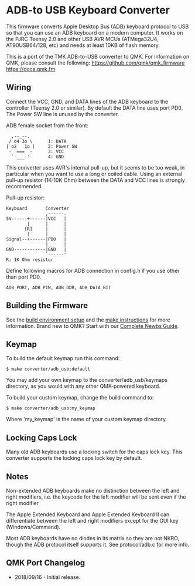 ADB-to USB Keyboard Converter
=============================
This firmware converts Apple Desktop Bus (ADB) keyboard protocol to USB so that you can use an ADB keyboard on a modern computer. It works on the PJRC Teensy 2.0 and other USB AVR MCUs (ATMega32U4, AT90USB64/128, etc) and needs at least 10KB of flash memory.


This is a port of the TMK ADB-to-USB converter to QMK. For information on QMK, please consult the following:
https://github.com/qmk/qmk_firmware
https://docs.qmk.fm


Wiring
------
Connect the VCC, GND, and DATA lines of the ADB keyboard to the controller (Teensy 2.0 or similar). By default the DATA line uses port PD0. The Power SW line is unused by the converter.

ADB female socket from the front:

      ,--_--.
     / o4 3o \      1: DATA
    | o2   1o |     2: Power SW
     -  ===  -      3: VCC
      `-___-'       4: GND

This converter uses AVR's internal pull-up, but it seems to be too weak, in particular when you want to use a long or coiled cable. Using an external pull-up resistor (1K-10K Ohm) between the DATA and VCC lines is strongly recommended.

Pull-up resistor:

    Keyboard       Converter
                   ,------.
    5V------+------|VCC   |
            |      |      |
           [R]     |      |
            |      |      |
    Signal--+------|PD0   |
                   |      |
    GND------------|GND   |
                   `------'
    R: 1K Ohm resistor


Define following macros for ADB connection in config.h if you use other than port PD0.

    ADB_PORT, ADB_PIN, ADB_DDR, ADB_DATA_BIT


Building the Firmware
------------------------------------------
See the [build environment setup](https://docs.qmk.fm/#/getting_started_build_tools) and the [make instructions](https://docs.qmk.fm/#/getting_started_make_guide) for more information. Brand new to QMK? Start with our [Complete Newbs Guide](https://docs.qmk.fm/#/newbs).


Keymap
------
To build the default keymap run this command:

    $ make converter/adb_usb:default

You may add your own keymap to the converter/adb_usb/keymaps directory, as you would with any other QMK-powered keyboard.

To build your custom keymap, change the build command to:

    $ make converter/adb_usb:my_keymap

Where 'my_keymap' is the name of your custom keymap directory.


Locking Caps Lock
----------------
Many old ADB keyboards use a locking switch for the caps lock key. This converter supports the locking caps lock key by default.


Notes
-----
Non-extended ADB keyboards make no distinction between the left and right modifiers,
i.e. the keycode for the left modifier will be sent even if the right modifier

The Apple Extended Keyboard and Apple Extended Keyboard II can differentiate between the left and right modifiers except for the GUI key (Windows/Command).

Most ADB keyboards have no diodes in its matrix so they are not NKRO,
though the ADB protocol itself supports it. See protocol/adb.c for more info.


QMK Port Changelog
---------
- 2018/09/16 - Initial release.
